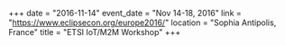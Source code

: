 +++
date = "2016-11-14"
event_date = "Nov 14-18, 2016"
link = "https://www.eclipsecon.org/europe2016/"
location = "Sophia Antipolis, France"
title = "ETSI IoT/M2M Workshop"
+++
